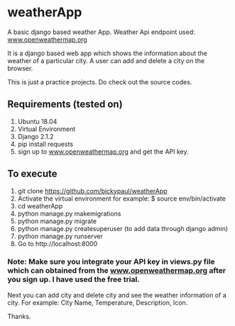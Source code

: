 # weatherApp
A basic django based weather App.
Weather Api endpoint used: www.openweathermap.org

It is a django based web app which shows the information about the weather of a particular city.
A user can add and delete a city on the browser. 

This is just a practice projects. Do check out the source codes.

## Requirements (tested on)
1. Ubuntu 18.04
2. Virtual Environment
3. Django 2.1.2
4. pip install requests
5. sign up to www.openweathermap.org and get the API key.

## To execute
1. git clone https://github.com/bickypaul/weatherApp
2. Activate the virtual environment for example: $ source env/bin/activate
3. cd weatherApp
4. python manage.py makemigrations
5. python manage.py migrate
6. python manage.py createsuperuser (to add data through django admin)
7. python manage.py runserver
8. Go to http://localhost:8000

### Note: Make sure you integrate your API key in views.py file which can obtained from the www.openweathermap.org after you sign up. I have used the free trial.

Next you can add city and delete city and see the weather information of a city. For example: City Name, Temperature, Description, Icon.

Thanks.
